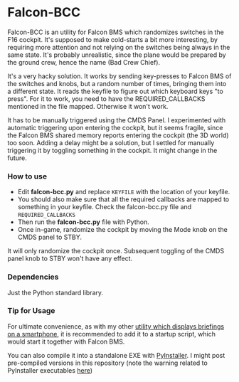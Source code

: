 # Falcon-BCC

Falcon-BCC is an utility for Falcon BMS which randomizes switches in
the F16 cockpit. It's supposed to make cold-starts a bit more interesting,
by requiring more attention and not relying on the switches being always
in the same state. It's probably unrealistic, since the plane would be
prepared by the ground crew, hence the name (Bad Crew Chief).

It's a very hacky solution. It works by sending key-presses to Falcon BMS
of the switches and knobs, but a random number of times, bringing them
into a different state. It reads the keyfile to figure out which keyboard
keys "to press". For it to work, you need to have the REQUIRED_CALLBACKS
mentioned in the file mapped. Otherwise it won't work.

It has to be manually triggered using the CMDS Panel. I experimented with
automatic triggering upon entering the cockpit, but it seems fragile, since
the Falcon BMS shared memory reports entering the cockpit (the 3D world)
too soon. Adding a delay might be a solution, but I settled for manually
triggering it by toggling something in the cockpit. It might change
in the future.

### How to use
* Edit **falcon-bcc.py** and replace `KEYFILE` with the location of your keyfile.  
* You should also make sure that all the required callbacks are mapped
to something in your keyfile. Check the falcon-bcc.py file and `REQUIRED_CALLBACKS` 
* Then run the **falcon-bcc.py** file with Python.  
* Once in-game, randomize the cockpit by moving the Mode knob on the CMDS
panel to STBY.

It will only randomize the cockpit once. Subsequent toggling of the CMDS
panel knob to STBY won't have any effect.

### Dependencies
Just the Python standard library.

### Tip for Usage
For ultimate convenience, as with my other [utility which displays briefings on a smartphone](https://github.com/dglava/falcon-briefing),
it is recommended to add it to a startup script, which would start it
together with Falcon BMS.

You can also compile it into a standalone EXE with
[PyInstaller](https://www.pyinstaller.org/). I might post pre-compiled
versions in this repository (note the warning related to PyInstaller
executables [here](https://github.com/dglava/falcon-briefing#download))
